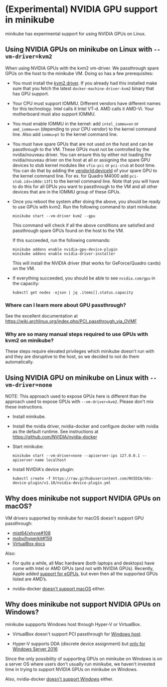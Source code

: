 # (Experimental) NVIDIA GPU support in minikube

minikube has experimental support for using NVIDIA GPUs on Linux.

## Using NVIDIA GPUs on minikube on Linux with `--vm-driver=kvm2`

When using NVIDIA GPUs with the kvm2 vm-driver. We passthrough spare GPUs on the
host to the minikube VM. Doing so has a few prerequisites:

- You must install the [kvm2 driver](drivers.md#kvm2-driver). If you already had
  this installed make sure that you fetch the latest
  `docker-machine-driver-kvm2` binary that has GPU support.

- Your CPU must support IOMMU. Different vendors have different names for this
  technology. Intel calls it Intel VT-d. AMD calls it AMD-Vi. Your motherboard
  must also support IOMMU.

- You must enable IOMMU in the kernel: add `intel_iommu=on` or `amd_iommu=on`
  (depending to your CPU vendor) to the kernel command line. Also add `iommu=pt`
  to the kernel command line.

- You must have spare GPUs that are not used on the host and can be passthrough
  to the VM. These GPUs must not be controlled by the nvidia/nouveau driver. You
  can ensure this by either not loading the nvidia/nouveau driver on the host at
  all or assigning the spare GPU devices to stub kernel modules like `vfio-pci`
  or `pci-stub` at boot time. You can do that by adding the
  [vendorId:deviceId](https://pci-ids.ucw.cz/read/PC/10de) of your spare GPU to
  the kernel command line. For ex. for Quadro M4000 add `pci-stub.ids=10de:13f1`
  to the kernel command line. Note that you will have to do this for all GPUs
  you want to passthrough to the VM and all other devices that are in the IOMMU
  group of these GPUs.

- Once you reboot the system after doing the above, you should be ready to use
  GPUs with kvm2. Run the following command to start minikube:
  ```
  minikube start --vm-driver kvm2 --gpu
  ```
  This command will check if all the above conditions are satisfied and
  passthrough spare GPUs found on the host to the VM.

  If this succeeded, run the following commands:
  ```
  minikube addons enable nvidia-gpu-device-plugin
  minikube addons enable nvidia-driver-installer
  ```
  This will install the NVIDIA driver (that works for GeForce/Quadro cards)
  on the VM.

- If everything succeeded, you should be able to see `nvidia.com/gpu` in the
  capacity:
  ```
  kubectl get nodes -ojson | jq .items[].status.capacity
  ```

### Where can I learn more about GPU passthrough?
See the excellent documentation at
https://wiki.archlinux.org/index.php/PCI_passthrough_via_OVMF

### Why are so many manual steps required to use GPUs with kvm2 on minikube?
These steps require elevated privileges which minikube doesn't run with and they
are disruptive to the host, so we decided to not do them automatically.


## Using NVIDIA GPU on minikube on Linux with `--vm-driver=none`

NOTE: This approach used to expose GPUs here is different than the approach used
to expose GPUs with `--vm-driver=kvm2`. Please don't mix these instructions.

- Install minikube.

- Install the nvidia driver, nvidia-docker and configure docker with nvidia as
  the default runtime. See instructions at
  https://github.com/NVIDIA/nvidia-docker

- Start minikube:
  ```
  minikube start --vm-driver=none --apiserver-ips 127.0.0.1 --apiserver-name localhost
  ```

- Install NVIDIA's device plugin:
  ```
  kubectl create -f https://raw.githubusercontent.com/NVIDIA/k8s-device-plugin/v1.10/nvidia-device-plugin.yml
  ```


## Why does minikube not support NVIDIA GPUs on macOS?
VM drivers supported by minikube for macOS doesn't support GPU passthrough:
- [mist64/xhyve#108](https://github.com/mist64/xhyve/issues/108)
- [moby/hyperkit#159](https://github.com/moby/hyperkit/issues/159)
- [VirtualBox docs](http://www.virtualbox.org/manual/ch09.html#pcipassthrough)

Also:
- For quite a while, all Mac hardware (both laptops and desktops) have come with
  Intel or AMD GPUs (and not with NVIDIA GPUs). Recently, Apple added [support
  for eGPUs](https://support.apple.com/en-us/HT208544), but even then all the
  supported GPUs listed are AMD’s.

- nvidia-docker [doesn't support
  macOS](https://github.com/NVIDIA/nvidia-docker/issues/101) either.


## Why does minikube not support NVIDIA GPUs on Windows?
minikube suppports Windows host through Hyper-V or VirtualBox.

- VirtualBox doesn't support PCI passthrough for [Windows
  host](http://www.virtualbox.org/manual/ch09.html#pcipassthrough).

- Hyper-V supports DDA (discrete device assignment) but [only for Windows Server
  2016](https://docs.microsoft.com/en-us/windows-server/virtualization/hyper-v/plan/plan-for-deploying-devices-using-discrete-device-assignment)

Since the only possibility of supporting GPUs on minikube on Windows is on a
server OS where users don't usually run minikube, we haven't invested time in
trying to support NVIDIA GPUs on minikube on Windows.

Also, nvidia-docker [doesn't support
Windows](https://github.com/NVIDIA/nvidia-docker/issues/197) either.
